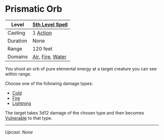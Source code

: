 # Prismatic Orb

| Level    | [5th Level Spell](5th%20Level%20Spells.md)                                                                                   |
| -------- | ---------------------------------------------------------------------------------------------------------------------------- |
| Casting  | 1 [Action](../../../../Game%20Procedures/Core%20Procedures/Action.md)                                                                          |
| Duration | None                                                                                                                         |
| Range    | 120 feet                                                                                                                     |
| Domains  | [Air](../../Spell%20Domains/Air.md), [Fire](../../Spell%20Domains/Fire.md), [Water](../../Spell%20Domains/Water.md) |

You shoot an orb of pure elemental energy at a target creature you can see within range.

Choose one of the following damage types:

- [Cold](../../../../Game%20Procedures/Combat/Damage%20Types/Cold.md)
- [Fire](../../Spell%20Domains/Fire.md)
- [Lightning](../../../../Game%20Procedures/Combat/Damage%20Types/Lightning.md)

The target takes 3d12 damage of the chosen type and then becomes [Vulnerable](../../../../Game%20Procedures/Conditions/Vulnerable.md) to that type.

---
*Upcast: None*
